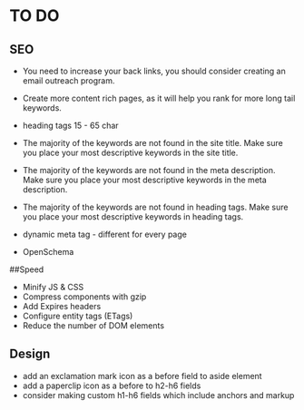 # TO DO 
## SEO

- You need to increase your back links, you should consider creating an email outreach program.
- Create more content rich pages, as it will help you rank for more long tail keywords.
- heading tags 15 - 65 char
- The majority of the keywords are not found in the site title. Make sure you place your most descriptive keywords in the site title.
- The majority of the keywords are not found in the meta description. Make sure you place your most descriptive keywords in the meta description.
- The majority of the keywords are not found in heading tags. Make sure you place your most descriptive keywords in heading tags.

- dynamic meta tag - different for every page

- OpenSchema

##Speed

- Minify JS & CSS
- Compress components with gzip
- Add Expires headers
- Configure entity tags (ETags)
- Reduce the number of DOM elements

## Design

- add an exclamation mark icon as a before field to aside element
- add a paperclip icon as a before to h2-h6 fields
- consider making custom h1-h6 fields which include anchors and markup
